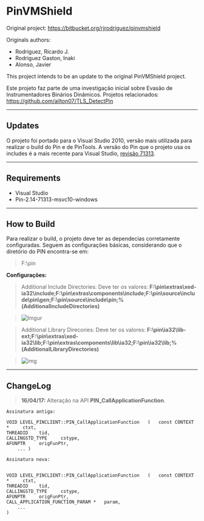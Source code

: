 PinVMShield
===================

Original project: https://bitbucket.org/rjrodriguez/pinvmshield

Originals authors: 

- Rodriguez, Ricardo J.
- Rodriguez Gaston, Inaki
- Alonso, Javier

This project intends to be an update to the original PinVMShield project.

Este projeto faz parte de uma investigação inicial sobre Evasão de Instrumentadores Binários Dinâmicos. Projetos relacionados:
https://github.com/ailton07/TLS_DetectPin

----------


Updates
-------------
O projeto foi portado para o Visual Studio 2010, versão mais utilizada para realizar o build do Pin e de PinTools. A versão do Pin que o projeto usa os includes é a mais recente para Visual Studio, [revisão 71313](https://software.intel.com/en-us/articles/pintool-downloads).

----------

Requirements
-------------

- Visual Studio 
- Pin-2.14-71313-msvc10-windows

----------





How to Build
-------------
Para realizar o build, o projeto deve ter as dependecias corretamente configuradas. Seguem as configurações básicas, considerando que o diretório do PIN encontra-se em:
> F:\pin

**Configurações:**

> Additional Include Directories:
> Deve ter os valores: 
> **F:\pin\extras\xed-ia32\include;F:\pin\extras\components\include;F:\pin\source\include\pin\gen;F:\pin\source\include\pin;%(AdditionalIncludeDirectories)**

> ![Imgur](http://i.imgur.com/7Tq69dL.png)

> Additional Library Direcories:
> Deve ter os valores: 
> **F:\pin\ia32\lib-ext;F:\pin\extras\xed-ia32\lib;F:\pin\extras\components\lib\ia32;F:\pin\ia32\lib;%(AdditionalLibraryDirectories)**

> ![img](http://i.imgur.com/cPOa3HC.png)


----------

ChangeLog
-------------
>**16/04/17:**
>Alteração na API **PIN_CallApplicationFunction**.
>
```
Assinatura antiga:

VOID LEVEL_PINCLIENT::PIN_CallApplicationFunction	( 	const CONTEXT * 	ctxt,
THREADID 	tid,
CALLINGSTD_TYPE 	cstype,
AFUNPTR 	origFunPtr,
 	... ) 	
```

```
Assinatura nova:


VOID LEVEL_PINCLIENT::PIN_CallApplicationFunction	( 	const CONTEXT * 	ctxt,
THREADID 	tid,
CALLINGSTD_TYPE 	cstype,
AFUNPTR 	origFunPtr,
CALL_APPLICATION_FUNCTION_PARAM * 	param,
 	...
) 		
```

